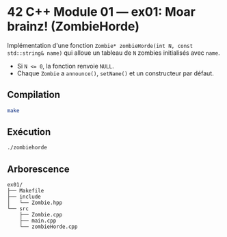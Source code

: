 # 42 C++ Module 01 — ex01: Moar brainz! (ZombieHorde)

Implémentation d'une fonction `Zombie* zombieHorde(int N, const std::string& name)`
qui alloue un tableau de `N` zombies initialisés avec `name`.

- Si `N <= 0`, la fonction renvoie `NULL`.
- Chaque `Zombie` a `announce()`, `setName()` et un constructeur par défaut.

## Compilation
```bash
make
```

## Exécution
```bash
./zombiehorde
```

## Arborescence
```
ex01/
├── Makefile
├── include
│   └── Zombie.hpp
└── src
    ├── Zombie.cpp
    ├── main.cpp
    └── zombieHorde.cpp
```
